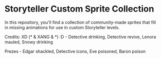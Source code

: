 # Storyteller Custom Sprite Collection
In this repository, you'll find a collection of community-made sprites that fill in missing animations for use in custom Storyteller levels.

Credits:
XD (* & XANG & *) :D - Detective drinking, Detective revive, Lenora mauled, Snowy drinking

Prezes - Edgar shackled, Detective icons, Eve poisoned, Baron poison
